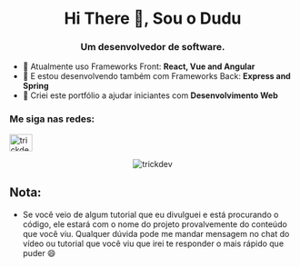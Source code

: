 <h1 align="center">Hi There 👋, Sou o Dudu</h1>
<h3 align="center">Um desenvolvedor de software.</h3>

- 🌱 Atualmente uso Frameworks Front: **React, Vue and Angular**
- 👯 E estou desenvolvendo também com Frameworks Back: **Express and Spring**
- 🤝 Criei este portfólio a ajudar iniciantes com **Desenvolvimento Web**

<h3 align="left">Me siga nas redes:</h3>
<p align="left">
<a href="https://www.youtube.com/@trickdev?sub_confirmation=1" target="blank"><img align="center" src="https://raw.githubusercontent.com/rahuldkjain/github-profile-readme-generator/master/src/images/icons/Social/youtube.svg" alt="trickdev" height="30" width="40" /></a>
</p>

<p align="center">
<img align="center" src="https://github-readme-stats.vercel.app/api?username=trickdev&show_icons=true&theme=dracula&locale=en" alt="trickdev" />
</p>

## Nota:
- Se você veio de algum tutorial que eu divulguei e está procurando o código, ele estará com o nome do projeto provalvemente do conteúdo que você viu. Qualquer dúvida pode me mandar mensagem no chat do vídeo ou tutorial que você viu que irei te responder o mais rápido que puder 😄

<!--
**trickdev/trickdev** is a ✨ _special_ ✨ repository because its `README.md` (this file) appears on your GitHub profile.

Here are some ideas to get you started:

- 🔭 I’m currently working on ...
- 🌱 I’m currently learning ...
- 👯 I’m looking to collaborate on ...
- 🤔 I’m looking for help with ...
- 💬 Ask me about ...
- 📫 How to reach me: ...
- 😄 Pronouns: ...
- ⚡ Fun fact: ...
-->
